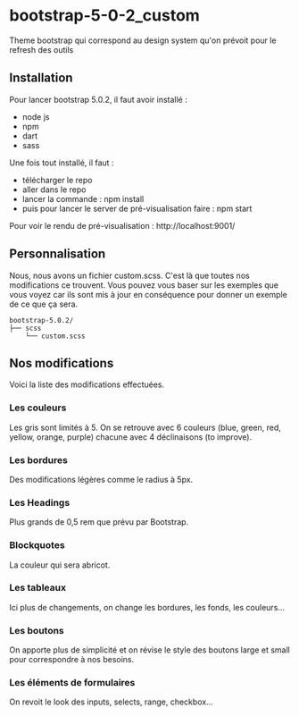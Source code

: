 # bootstrap-5-0-2_custom
Theme bootstrap qui correspond au design system qu'on prévoit pour le refresh des outils

## Installation

Pour lancer bootstrap 5.0.2, il faut avoir installé :
- node js
- npm
- dart
- sass

Une fois tout installé, il faut :
- télécharger le repo
- aller dans le repo
- lancer la commande : npm install
- puis pour lancer le server de pré-visualisation faire : npm start

Pour voir le rendu de pré-visualisation : http://localhost:9001/

## Personnalisation

Nous, nous avons un fichier custom.scss. C'est là que toutes nos modifications ce trouvent.
Vous pouvez vous baser sur les exemples que vous voyez car ils sont mis à jour en conséquence pour donner un exemple de ce que ça sera.

```La base actuelle
bootstrap-5.0.2/
├── scss
    └── custom.scss
```

## Nos modifications
 Voici la liste des modifications effectuées.

### Les couleurs
Les gris sont limités à 5.
On se retrouve avec 6 couleurs (blue, green, red, yellow, orange, purple) chacune avec 4 déclinaisons (to improve).

### Les bordures
Des modifications légères comme le radius à 5px.

### Les Headings
Plus grands de 0,5 rem que prévu par Bootstrap.

### Blockquotes
La couleur qui sera abricot.

### Les tableaux
Ici plus de changements, on change les bordures, les fonds, les couleurs...

### Les boutons
On apporte plus de simplicité et on révise le style des boutons large et small pour correspondre à nos besoins.

### Les éléments de formulaires
On revoit le look des inputs, selects, range, checkbox...
